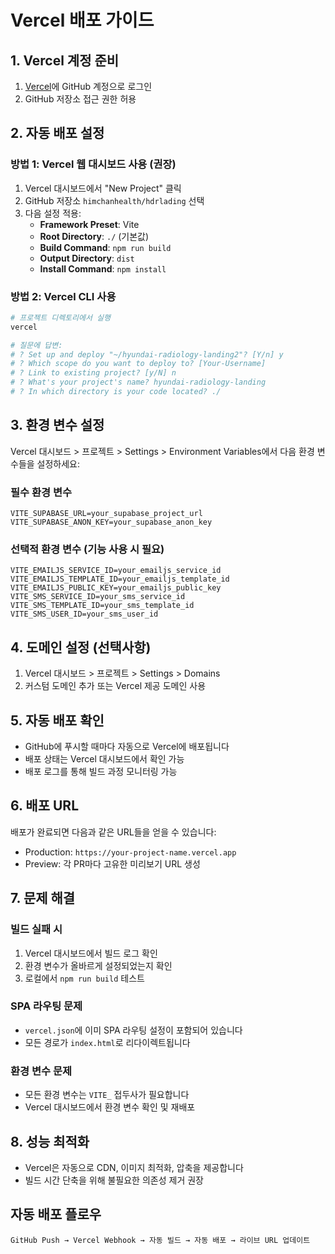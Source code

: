 # Vercel 배포 가이드

## 1. Vercel 계정 준비
1. [Vercel](https://vercel.com)에 GitHub 계정으로 로그인
2. GitHub 저장소 접근 권한 허용

## 2. 자동 배포 설정

### 방법 1: Vercel 웹 대시보드 사용 (권장)
1. Vercel 대시보드에서 "New Project" 클릭
2. GitHub 저장소 `himchanhealth/hdrlading` 선택
3. 다음 설정 적용:
   - **Framework Preset**: Vite
   - **Root Directory**: `./` (기본값)
   - **Build Command**: `npm run build`
   - **Output Directory**: `dist`
   - **Install Command**: `npm install`

### 방법 2: Vercel CLI 사용
```bash
# 프로젝트 디렉토리에서 실행
vercel

# 질문에 답변:
# ? Set up and deploy "~/hyundai-radiology-landing2"? [Y/n] y
# ? Which scope do you want to deploy to? [Your-Username]
# ? Link to existing project? [y/N] n
# ? What's your project's name? hyundai-radiology-landing
# ? In which directory is your code located? ./
```

## 3. 환경 변수 설정

Vercel 대시보드 > 프로젝트 > Settings > Environment Variables에서 다음 환경 변수들을 설정하세요:

### 필수 환경 변수
```
VITE_SUPABASE_URL=your_supabase_project_url
VITE_SUPABASE_ANON_KEY=your_supabase_anon_key
```

### 선택적 환경 변수 (기능 사용 시 필요)
```
VITE_EMAILJS_SERVICE_ID=your_emailjs_service_id
VITE_EMAILJS_TEMPLATE_ID=your_emailjs_template_id
VITE_EMAILJS_PUBLIC_KEY=your_emailjs_public_key
VITE_SMS_SERVICE_ID=your_sms_service_id
VITE_SMS_TEMPLATE_ID=your_sms_template_id
VITE_SMS_USER_ID=your_sms_user_id
```

## 4. 도메인 설정 (선택사항)
1. Vercel 대시보드 > 프로젝트 > Settings > Domains
2. 커스텀 도메인 추가 또는 Vercel 제공 도메인 사용

## 5. 자동 배포 확인
- GitHub에 푸시할 때마다 자동으로 Vercel에 배포됩니다
- 배포 상태는 Vercel 대시보드에서 확인 가능
- 배포 로그를 통해 빌드 과정 모니터링 가능

## 6. 배포 URL
배포가 완료되면 다음과 같은 URL들을 얻을 수 있습니다:
- Production: `https://your-project-name.vercel.app`
- Preview: 각 PR마다 고유한 미리보기 URL 생성

## 7. 문제 해결

### 빌드 실패 시
1. Vercel 대시보드에서 빌드 로그 확인
2. 환경 변수가 올바르게 설정되었는지 확인
3. 로컬에서 `npm run build` 테스트

### SPA 라우팅 문제
- `vercel.json`에 이미 SPA 라우팅 설정이 포함되어 있습니다
- 모든 경로가 `index.html`로 리다이렉트됩니다

### 환경 변수 문제
- 모든 환경 변수는 `VITE_` 접두사가 필요합니다
- Vercel 대시보드에서 환경 변수 확인 및 재배포

## 8. 성능 최적화
- Vercel은 자동으로 CDN, 이미지 최적화, 압축을 제공합니다
- 빌드 시간 단축을 위해 불필요한 의존성 제거 권장

## 자동 배포 플로우
```
GitHub Push → Vercel Webhook → 자동 빌드 → 자동 배포 → 라이브 URL 업데이트
```